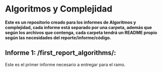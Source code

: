 # Algoritmos y Complejidad

**Este es un repositorio creado para los informes de Algoritmos y complejidad, cada informe está separado por una carpeta, además que según los archivos que contenga,
cada carpeta tendrá un README propio según las necesidades del reporte/informe/código.**

## **Informe 1: /first_report_algorithms/**: 
  Este es el primer informe necesario a entregar para el ramo.
